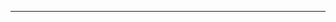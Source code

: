 <!--
CO_OP_TRANSLATOR_METADATA:
{
  "original_hash": "4bdff5070d182c64143dfe5a581d0ec7",
  "translation_date": "2025-08-28T18:27:21+00:00",
  "source_file": "02-SetupDevEnvironment/README.md",
  "language_code": "bn"
}
-->


---

